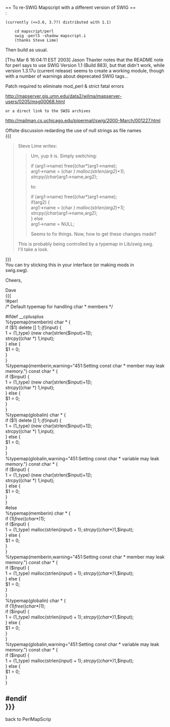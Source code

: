 == To re-SWIG Mapscript with a different version of SWIG ==                                                                                                                                                                                                                             
<contributed by Stephen Lime>:                                                                                                                                                                                                                                                          
                                                                                                                                                                                                                                                                                        
    (currently (<=3.6, 3.7?) distributed with 1.1)                                                                                                                                                                                                                                      
                                                                                                                                                                                                                                                                                        
        cd mapscript/perl                                                                                                                                                                                                                                                               
        swig -perl5 -shadow mapscript.i                                                                                                                                                                                                                                                 
        (thanks Steve Lime)                                                                                                                                                                                                                                                             
                                                                                                                                                                                                                                                                                        
Then build as usual.                                                                                                                                                                                                                                                                    
                                                                                                                                                                                                                                                                                        
[Thu Mar 6 16:04:11 EST 2003] Jason Thaxter notes that the README note for perl says to use SWIG Version 1.1 (Build 883), but that didn't work, while version 1.3.17u (current release) seems to create a working module, though with a number of warnings about deprecated SWIG tags...
                                                                                                                                                                                                                                                                                        
Patch required to eliminate mod_perl & strict fatal errors                                                                                                                                                                                                                              
                                                                                                                                                                                                                                                                                        
http://mapserver.gis.umn.edu/data2/wilma/mapserver-users/0205/msg00068.html                                                                                                                                                                                                             
                                                                                                                                                                                                                                                                                        
    or a direct link to the SWIG archives                                                                                                                                                                                                                                               
                                                                                                                                                                                                                                                                                        
http://mailman.cs.uchicago.edu/pipermail/swig/2000-March/001227.html                                                                                                                                                                                                                    
                                                                                                                                                                                                                                                                                        
Offsite discussion redarding the use of null strings as file names                                                                                                                                                                                                                      
{{{                                                                                                                                                                                                                                                                                     
> Steve Lime writes:                                                                                                                                                                                                                                                                    
> > Um, yup it is. Simply switching:                                                                                                                                                                                                                                                    
> >                                                                                                                                                                                                                                                                                     
> > if (arg1->name) free((char*)arg1->name);                                                                                                                                                                                                                                            
> > arg1->name = (char *) malloc(strlen(arg2)+1);                                                                                                                                                                                                                                       
> > strcpy((char*)arg1->name,arg2);                                                                                                                                                                                                                                                     
> >                                                                                                                                                                                                                                                                                     
> > to:                                                                                                                                                                                                                                                                                 
> >                                                                                                                                                                                                                                                                                     
> > if (arg1->name) free((char*)arg1->name);                                                                                                                                                                                                                                            
> > if(arg2) {                                                                                                                                                                                                                                                                          
> > arg1->name = (char *) malloc(strlen(arg2)+1);                                                                                                                                                                                                                                       
> > strcpy((char*)arg1->name,arg2);                                                                                                                                                                                                                                                     
> > } else                                                                                                                                                                                                                                                                              
> > arg1->name = NULL;                                                                                                                                                                                                                                                                  
> >                                                                                                                                                                                                                                                                                     
> > Seems to fix things. Now, how to get these changes made?                                                                                                                                                                                                                            
> >                                                                                                                                                                                                                                                                                     
>                                                                                                                                                                                                                                                                                       
> This is probably being controlled by a typemap in Lib/swig.swg.                                                                                                                                                                                                                       
> I'll take a look.                                                                                                                                                                                                                                                                     
>                                                                                                                                                                                                                                                                                       
}}}                                                                                                                                                                                                                                                                                     
You can try sticking this in your interface (or making mods in                                                                                                                                                                                                                          
swig.swg).                                                                                                                                                                                                                                                                              
                                                                                                                                                                                                                                                                                        
Cheers,                                                                                                                                                                                                                                                                                 
                                                                                                                                                                                                                                                                                        
Dave                                                                                                                                                                                                                                                                                    
{{{                                                                                                                                                                                                                                                                                     
!#perl                                                                                                                                                                                                                                                                                  
/* Default typemap for handling char * members */                                                                                                                                                                                                                                       
                                                                                                                                                                                                                                                                                        
#ifdef __cplusplus                                                                                                                                                                                                                                                                      
%typemap(memberin) char * {                                                                                                                                                                                                                                                             
if ($1) delete [] $1;                                                                                                                                                                                                                                                                   
if ($input) {                                                                                                                                                                                                                                                                           
$1 = ($1_type) (new char[strlen($input)+1]);                                                                                                                                                                                                                                            
strcpy((char *) $1,$input);                                                                                                                                                                                                                                                             
} else {                                                                                                                                                                                                                                                                                
$1 = 0;                                                                                                                                                                                                                                                                                 
}                                                                                                                                                                                                                                                                                       
}                                                                                                                                                                                                                                                                                       
%typemap(memberin,warning="451:Setting const char * member may leak memory.") const char * {                                                                                                                                                                                            
if ($input) {                                                                                                                                                                                                                                                                           
$1 = ($1_type) (new char[strlen($input)+1]);                                                                                                                                                                                                                                            
strcpy((char *) $1,$input);                                                                                                                                                                                                                                                             
} else {                                                                                                                                                                                                                                                                                
$1 = 0;                                                                                                                                                                                                                                                                                 
}                                                                                                                                                                                                                                                                                       
}                                                                                                                                                                                                                                                                                       
%typemap(globalin) char * {                                                                                                                                                                                                                                                             
if ($1) delete [] $1;                                                                                                                                                                                                                                                                   
if ($input) {                                                                                                                                                                                                                                                                           
$1 = ($1_type) (new char[strlen($input)+1]);                                                                                                                                                                                                                                            
strcpy((char *) $1,$input);                                                                                                                                                                                                                                                             
} else {                                                                                                                                                                                                                                                                                
$1 = 0;                                                                                                                                                                                                                                                                                 
}                                                                                                                                                                                                                                                                                       
}                                                                                                                                                                                                                                                                                       
%typemap(globalin,warning="451:Setting const char * variable may leak memory.") const char * {                                                                                                                                                                                          
if ($input) {                                                                                                                                                                                                                                                                           
$1 = ($1_type) (new char[strlen($input)+1]);                                                                                                                                                                                                                                            
strcpy((char *) $1,$input);                                                                                                                                                                                                                                                             
} else {                                                                                                                                                                                                                                                                                
$1 = 0;                                                                                                                                                                                                                                                                                 
}                                                                                                                                                                                                                                                                                       
}                                                                                                                                                                                                                                                                                       
#else                                                                                                                                                                                                                                                                                   
%typemap(memberin) char * {                                                                                                                                                                                                                                                             
if ($1) free((char*)$1);                                                                                                                                                                                                                                                                
if ($input) {                                                                                                                                                                                                                                                                           
$1 = ($1_type) malloc(strlen($input)+1);                                                                                                                                                                                                                                                
strcpy((char*)$1,$input);                                                                                                                                                                                                                                                               
} else {                                                                                                                                                                                                                                                                                
$1 = 0;                                                                                                                                                                                                                                                                                 
}                                                                                                                                                                                                                                                                                       
}                                                                                                                                                                                                                                                                                       
%typemap(memberin,warning="451:Setting const char * member may leak memory.") const char * {                                                                                                                                                                                            
if ($input) {                                                                                                                                                                                                                                                                           
$1 = ($1_type) malloc(strlen($input)+1);                                                                                                                                                                                                                                                
strcpy((char*)$1,$input);                                                                                                                                                                                                                                                               
} else {                                                                                                                                                                                                                                                                                
$1 = 0;                                                                                                                                                                                                                                                                                 
}                                                                                                                                                                                                                                                                                       
}                                                                                                                                                                                                                                                                                       
%typemap(globalin) char * {                                                                                                                                                                                                                                                             
if ($1) free((char*)$1);                                                                                                                                                                                                                                                                
if ($input) {                                                                                                                                                                                                                                                                           
$1 = ($1_type) malloc(strlen($input)+1);                                                                                                                                                                                                                                                
strcpy((char*)$1,$input);                                                                                                                                                                                                                                                               
} else {                                                                                                                                                                                                                                                                                
$1 = 0;                                                                                                                                                                                                                                                                                 
}                                                                                                                                                                                                                                                                                       
}                                                                                                                                                                                                                                                                                       
%typemap(globalin,warning="451:Setting const char * variable may leak memory.") const char * {                                                                                                                                                                                          
if ($input) {                                                                                                                                                                                                                                                                           
$1 = ($1_type) malloc(strlen($input)+1);                                                                                                                                                                                                                                                
strcpy((char*)$1,$input);                                                                                                                                                                                                                                                               
} else {                                                                                                                                                                                                                                                                                
$1 = 0;                                                                                                                                                                                                                                                                                 
}                                                                                                                                                                                                                                                                                       
}                                                                                                                                                                                                                                                                                       
                                                                                                                                                                                                                                                                                        
#endif                                                                                                                                                                                                                                                                                  
}}}                                                                                                                                                                                                                                                                                     
----                                                                                                                                                                                                                                                                                    
back to PerlMapScrip
